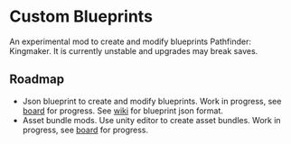 # Custom Blueprints
An experimental mod to create and modify blueprints Pathfinder: Kingmaker. It is currently unstable and upgrades may break saves.
## Roadmap
* Json blueprint to create and modify blueprints. Work in progress, see [board](https://github.com/spacehamster/KingmakerCustomBlueprints/projects/1) for progress. See [wiki](https://github.com/spacehamster/KingmakerCustomBlueprints/wiki/Custom-Blueprint-Format) for blueprint json format.
* Asset bundle mods. Use unity editor to create asset bundles. Work in progress, see [board](https://github.com/spacehamster/KingmakerCustomBlueprints/projects/3) for progress.

